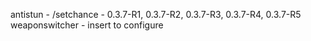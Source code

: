 antistun - /setchance - 0.3.7-R1, 0.3.7-R2, 0.3.7-R3, 0.3.7-R4, 0.3.7-R5 
weaponswitcher - insert to configure
